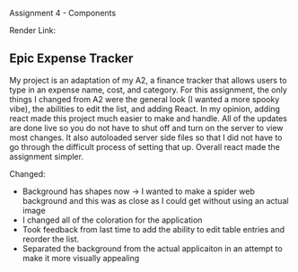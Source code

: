 Assignment 4 - Components

Render Link:

## Epic Expense Tracker

My project is an adaptation of my A2, a finance tracker that allows users to type in an expense name, cost, and category.
For this assignment, the only things I changed from A2 were the general look (I wanted a more spooky vibe), the abilities to edit the list, and adding React. In my opinion, adding react made this project much easier to make and handle. All of the updates are done live so you do not have to shut off and turn on the server to view most changes. It also autoloaded server side files so that I did not have to go through the difficult process of setting that up. Overall react made the assignment simpler. 

Changed:
- Background has shapes now -> I wanted to make a spider web background and this was as close as I could get without using an actual image
- I changed all of the coloration for the application
- Took feedback from last time to add the ability to edit table entries and reorder the list. 
- Separated the background from the actual applicaiton in an attempt to make it more visually appealing
